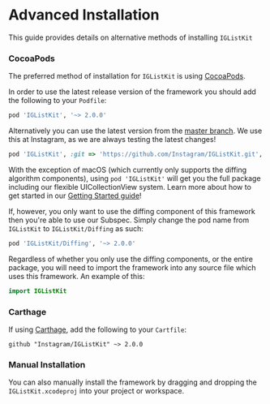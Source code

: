 # Advanced Installation

This guide provides details on alternative methods of installing `IGListKit`

### CocoaPods

The preferred method of installation for `IGListKit` is using [CocoaPods](https://cocoapods.org/).

In order to use the latest release version of the framework you should add the following to your `Podfile`:

```ruby
pod 'IGListKit', '~> 2.0.0'
```

Alternatively you can use the latest version from the [master branch](https://github.com/Instagram/IGListKit/tree/master). We use this at Instagram, as we are always testing the latest changes!

```ruby
pod 'IGListKit', :git => 'https://github.com/Instagram/IGListKit.git', :branch => 'master'
```

With the exception of macOS (which currently only supports the diffing algorithm components), using `pod 'IGListKit'` will get you the full package including our flexible UICollectionView system. Learn more about how to get started in our [Getting Started guide](https://instagram.github.io/IGListKit/getting-started.html)!

If, however, you only want to use the diffing component of this framework then you're able to use our Subspec. Simply change the pod name from `IGListKit` to `IGListKit/Diffing` as such:

```ruby
pod 'IGListKit/Diffing', '~> 2.0.0'
```

Regardless of whether you only use the diffing components, or the entire package, you will need to import the framework into any source file which uses this framework. An example of this:

```swift
import IGListKit
```

### Carthage

If using [Carthage](https://github.com/Carthage/Carthage), add the following to your `Cartfile`:

```ogdl
github "Instagram/IGListKit" ~> 2.0.0
```

### Manual Installation

You can also manually install the framework by dragging and dropping the `IGListKit.xcodeproj` into your project or workspace.
